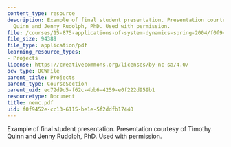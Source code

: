 ```yaml
---
content_type: resource
description: Example of final student presentation. Presentation courtesy of Timothy
  Quinn and Jenny Rudolph, PhD. Used with permission.
file: /courses/15-875-applications-of-system-dynamics-spring-2004/f0f9452ecc136115be1e5f2ddfb17440_nemc.pdf
file_size: 94389
file_type: application/pdf
learning_resource_types:
- Projects
license: https://creativecommons.org/licenses/by-nc-sa/4.0/
ocw_type: OCWFile
parent_title: Projects
parent_type: CourseSection
parent_uid: ec72d9d5-f62c-4bb6-4259-e0f222d959b1
resourcetype: Document
title: nemc.pdf
uid: f0f9452e-cc13-6115-be1e-5f2ddfb17440
---
```

Example of final student presentation. Presentation courtesy of Timothy Quinn and Jenny Rudolph, PhD. Used with permission.